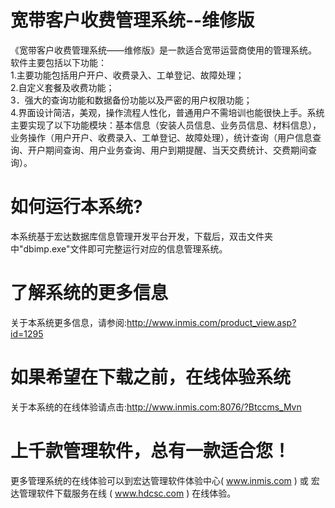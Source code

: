 # 宽带客户收费管理系统--维修版

《宽带客户收费管理系统——维修版》是一款适合宽带运营商使用的管理系统。  
软件主要包括以下功能：  
1.主要功能包括用户开户、收费录入、工单登记、故障处理；  
2.自定义套餐及收费功能；  
3．强大的查询功能和数据备份功能以及严密的用户权限功能；  
4.界面设计简洁，美观，操作流程人性化，普通用户不需培训也能很快上手。系统主要实现了以下功能模块：基本信息（安装人员信息、业务员信息、材料信息），业务操作（用户开户、收费录入、工单登记、故障处理），统计查询（用户信息查询、开户期间查询、用户业务查询、用户到期提醒、当天交费统计、交费期间查询）。

# 如何运行本系统?

本系统基于宏达数据库信息管理开发平台开发，下载后，双击文件夹中"dbimp.exe"文件即可完整运行对应的信息管理系统。

# 了解系统的更多信息

关于本系统更多信息，请参阅:http://www.inmis.com/product_view.asp?id=1295

# 如果希望在下载之前，在线体验系统

关于本系统的在线体验请点击:http://www.inmis.com:8076/?Btccms_Mvn

# 上千款管理软件，总有一款适合您！

更多管理系统的在线体验可以到宏达管理软件体验中心( www.inmis.com ) 或 宏达管理软件下载服务在线 ( www.hdcsc.com ) 在线体验。


